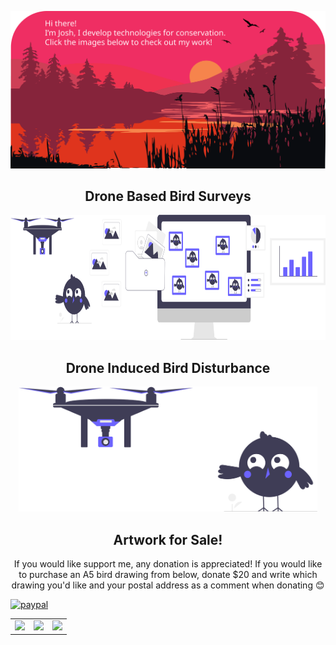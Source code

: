 <!--  https://joshwilson-dev.github.io/portfolio/  -->
<p align="center">
    <img src="https://github.com/joshwilson-dev/joshwilson-dev/blob/main/images/header.svg" />
</p align="center">

<h2 align="center">Drone Based Bird Surveys</h2>
<p align="center">
<a href="https://joshwilson-dev.github.io/drone-based-bird-surveys/">
    <img src="https://github.com/joshwilson-dev/joshwilson-dev/blob/main/images/survey.svg" height="200">
</a>
</p>

<h2 align="center">Drone Induced Bird Disturbance</h2>
<p align="center">
<a href="https://github.com/joshwilson-dev/drone-induced-bird-disturbance">
    <img src="https://github.com/joshwilson-dev/joshwilson-dev/blob/main/images/disturbance.svg" height="200">
</a>
</p>


<h2 align="center">Artwork for Sale!</h2>
<p align="center">
If you would like support me, any donation is appreciated!
If you would like to purchase an A5 bird drawing from below, donate $20 and
write which drawing you'd like and your postal address as a comment when
donating 😊

[![paypal](https://www.paypalobjects.com/en_US/i/btn/btn_donateCC_LG.gif)](https://www.paypal.com/donate/?business=A26JQV6MF4S2N&no_recurring=1&currency_code=AUD)
</p>
<!-- | --------------------------------------- | ------------------------------------- | ------------------------------------- |
| <img width="300" src="https://github.com/joshwilson-dev/joshwilson-dev/blob/main/images/drawings/red-necked-avocet-add.png"> | <img width="300" src="https://github.com/joshwilson-dev/joshwilson-dev/blob/main/images/drawings/scarlet-robin-add.png"> | <img width="300" src="https://github.com/joshwilson-dev/joshwilson-dev/blob/main/images/drawings/greater-sand-plover-add.png">| -->

|  |  |  |
| --------------------------------------- | ------------------------------------- | ------------------------------------- |
| <img width="300" src="https://github.com/joshwilson-dev/joshwilson-dev/blob/main/images/drawings/greater-sand-plover-add.png"> | <img width="300" src="https://github.com/joshwilson-dev/joshwilson-dev/blob/main/images/drawings/scarlet-robin-add.png"> | <img width="300" src="https://github.com/joshwilson-dev/joshwilson-dev/blob/main/images/drawings/greater-sand-plover-add.png">
